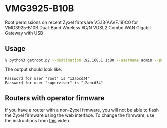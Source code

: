 # VMG3925-B10B
Root permissions on recent Zyxel firmware V5.13(AAVF.18)C0 for VMG3925-B10B Dual-Band Wireless AC/N VDSL2 Combo WAN Gigabit Gateway with USB

## Usage
```sh
% python3 getroot.py --destination 192.168.1.1:80 --username admin --password 1234
```
The output should look like:
```
Password for user "root" is "12abcd34"
Password for user "supervisor" is "12abcd34"
```

## Routers with operator firmware
If you have a router with a non-Zyxel firmware, you will not be able to flash the Zyxel firmware using the web interface. To change the firmware, use the instructions from [this](https://www.youtube.com/watch?v=TvOdtIMBXpY) video.